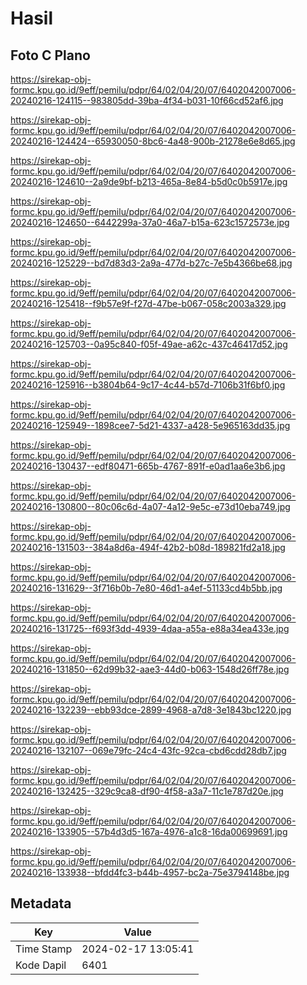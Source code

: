 # Hasil

## Foto C Plano

https://sirekap-obj-formc.kpu.go.id/9eff/pemilu/pdpr/64/02/04/20/07/6402042007006-20240216-124115--983805dd-39ba-4f34-b031-10f66cd52af6.jpg

https://sirekap-obj-formc.kpu.go.id/9eff/pemilu/pdpr/64/02/04/20/07/6402042007006-20240216-124424--65930050-8bc6-4a48-900b-21278e6e8d65.jpg

https://sirekap-obj-formc.kpu.go.id/9eff/pemilu/pdpr/64/02/04/20/07/6402042007006-20240216-124610--2a9de9bf-b213-465a-8e84-b5d0c0b5917e.jpg

https://sirekap-obj-formc.kpu.go.id/9eff/pemilu/pdpr/64/02/04/20/07/6402042007006-20240216-124650--6442299a-37a0-46a7-b15a-623c1572573e.jpg

https://sirekap-obj-formc.kpu.go.id/9eff/pemilu/pdpr/64/02/04/20/07/6402042007006-20240216-125229--bd7d83d3-2a9a-477d-b27c-7e5b4366be68.jpg

https://sirekap-obj-formc.kpu.go.id/9eff/pemilu/pdpr/64/02/04/20/07/6402042007006-20240216-125418--f9b57e9f-f27d-47be-b067-058c2003a329.jpg

https://sirekap-obj-formc.kpu.go.id/9eff/pemilu/pdpr/64/02/04/20/07/6402042007006-20240216-125703--0a95c840-f05f-49ae-a62c-437c46417d52.jpg

https://sirekap-obj-formc.kpu.go.id/9eff/pemilu/pdpr/64/02/04/20/07/6402042007006-20240216-125916--b3804b64-9c17-4c44-b57d-7106b31f6bf0.jpg

https://sirekap-obj-formc.kpu.go.id/9eff/pemilu/pdpr/64/02/04/20/07/6402042007006-20240216-125949--1898cee7-5d21-4337-a428-5e965163dd35.jpg

https://sirekap-obj-formc.kpu.go.id/9eff/pemilu/pdpr/64/02/04/20/07/6402042007006-20240216-130437--edf80471-665b-4767-891f-e0ad1aa6e3b6.jpg

https://sirekap-obj-formc.kpu.go.id/9eff/pemilu/pdpr/64/02/04/20/07/6402042007006-20240216-130800--80c06c6d-4a07-4a12-9e5c-e73d10eba749.jpg

https://sirekap-obj-formc.kpu.go.id/9eff/pemilu/pdpr/64/02/04/20/07/6402042007006-20240216-131503--384a8d6a-494f-42b2-b08d-189821fd2a18.jpg

https://sirekap-obj-formc.kpu.go.id/9eff/pemilu/pdpr/64/02/04/20/07/6402042007006-20240216-131629--3f716b0b-7e80-46d1-a4ef-51133cd4b5bb.jpg

https://sirekap-obj-formc.kpu.go.id/9eff/pemilu/pdpr/64/02/04/20/07/6402042007006-20240216-131725--f693f3dd-4939-4daa-a55a-e88a34ea433e.jpg

https://sirekap-obj-formc.kpu.go.id/9eff/pemilu/pdpr/64/02/04/20/07/6402042007006-20240216-131850--62d99b32-aae3-44d0-b063-1548d26ff78e.jpg

https://sirekap-obj-formc.kpu.go.id/9eff/pemilu/pdpr/64/02/04/20/07/6402042007006-20240216-132239--ebb93dce-2899-4968-a7d8-3e1843bc1220.jpg

https://sirekap-obj-formc.kpu.go.id/9eff/pemilu/pdpr/64/02/04/20/07/6402042007006-20240216-132107--069e79fc-24c4-43fc-92ca-cbd6cdd28db7.jpg

https://sirekap-obj-formc.kpu.go.id/9eff/pemilu/pdpr/64/02/04/20/07/6402042007006-20240216-132425--329c9ca8-df90-4f58-a3a7-11c1e787d20e.jpg

https://sirekap-obj-formc.kpu.go.id/9eff/pemilu/pdpr/64/02/04/20/07/6402042007006-20240216-133905--57b4d3d5-167a-4976-a1c8-16da00699691.jpg

https://sirekap-obj-formc.kpu.go.id/9eff/pemilu/pdpr/64/02/04/20/07/6402042007006-20240216-133938--bfdd4fc3-b44b-4957-bc2a-75e3794148be.jpg


## Metadata

| Key        | Value               |
| ---------- | ------------------- |
| Time Stamp | 2024-02-17 13:05:41 |
| Kode Dapil | 6401                |



